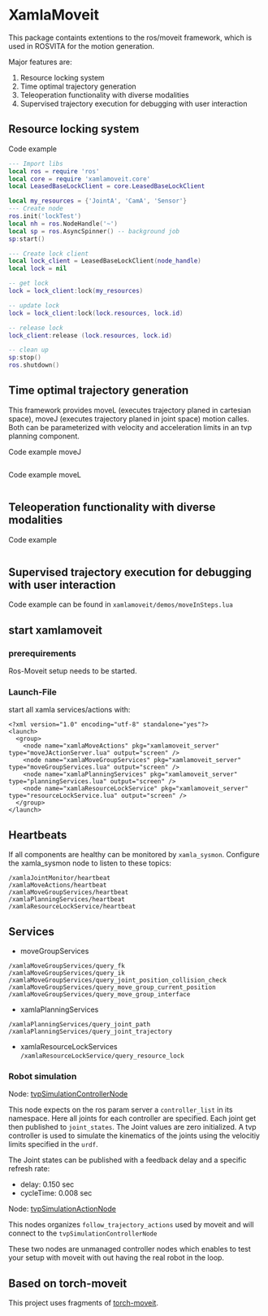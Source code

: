 # XamlaMoveit

This package containts extentions to the ros/moveit framework, which is used in ROSVITA for the motion generation.

Major features are:

1. Resource locking system
2. Time optimal trajectory generation
3. Teleoperation functionality with diverse modalities
4. Supervised trajectory execution for debugging with user interaction

## Resource locking system

Code example
```lua
--- Import libs
local ros = require 'ros'
local core = require 'xamlamoveit.core'
local LeasedBaseLockClient = core.LeasedBaseLockClient

local my_resources = {'JointA', 'CamA', 'Sensor'}
--- Create node
ros.init('lockTest')
local nh = ros.NodeHandle('~')
local sp = ros.AsyncSpinner() -- background job
sp:start()

--- Create lock client
local lock_client = LeasedBaseLockClient(node_handle)
local lock = nil

-- get lock
lock = lock_client:lock(my_resources)

-- update lock
lock = lock_client:lock(lock.resources, lock.id)

-- release lock
lock_client:release (lock.resources, lock.id)

-- clean up
sp:stop()
ros.shutdown()

```

## Time optimal trajectory generation

This framework provides moveL (executes trajectory planed in cartesian space), moveJ (executes trajectory planed in joint space) motion calles. Both can be parameterized with velocity and acceleration limits in an tvp planning component.

Code example moveJ
```lua
```

Code example moveL
```lua
```

## Teleoperation functionality with diverse modalities

Code example
```lua
```

## Supervised trajectory execution for debugging with user interaction

Code example can be found in `xamlamoveit/demos/moveInSteps.lua`

## start xamlamoveit

### prerequirements

Ros-Moveit setup needs to be started.

### Launch-File

start all xamla services/actions with:

```
<?xml version="1.0" encoding="utf-8" standalone="yes"?>
<launch>
  <group>
    <node name="xamlaMoveActions" pkg="xamlamoveit_server" type="moveJActionServer.lua" output="screen" />
    <node name="xamlaMoveGroupServices" pkg="xamlamoveit_server" type="moveGroupServices.lua" output="screen" />
    <node name="xamlaPlanningServices" pkg="xamlamoveit_server" type="planningServices.lua" output="screen" />
    <node name="xamlaResourceLockService" pkg="xamlamoveit_server" type="resourceLockService.lua" output="screen" />
  </group>
</launch>
```

## Heartbeats

If all components are healthy can be monitored by `xamla_sysmon`.
Configure the xamla_sysmon node to listen to these topics:

```
/xamlaJointMonitor/heartbeat
/xamlaMoveActions/heartbeat
/xamlaMoveGroupServices/heartbeat
/xamlaPlanningServices/heartbeat
/xamlaResourceLockService/heartbeat
```

## Services

- moveGroupServices
```
/xamlaMoveGroupServices/query_fk
/xamlaMoveGroupServices/query_ik
/xamlaMoveGroupServices/query_joint_position_collision_check
/xamlaMoveGroupServices/query_move_group_current_position
/xamlaMoveGroupServices/query_move_group_interface
```
- xamlaPlanningServices
```
/xamlaPlanningServices/query_joint_path
/xamlaPlanningServices/query_joint_trajectory
```
- xamlaResourceLockServices
  `/xamlaResourceLockService/query_resource_lock`

### Robot simulation

Node: [tvpSimulationControllerNode](https://github.com/Xamla/Rosvita.Control/blob/master/lua/xamlamoveit/actionNodes/tvpSimulationControllerNode.lua)

This node expects on the ros param server a `controller_list` in its namespace.
 Here all joints for each controller are specified. Each joint get then published to `joint_states`. The Joint values are zero initialized. A tvp controller is used to simulate the kinematics of the joints using the velocitiy limits specified in the `urdf`.

The Joint states can be published with a feedback delay and a specific refresh rate:

- delay: 0.150 sec
- cycleTime: 0.008 sec

Node: [tvpSimulationActionNode](https://github.com/Xamla/Rosvita.Control/blob/master/lua/xamlamoveit/actionNodes/tvpSimulationActionNode.lua)

This nodes organizes `follow_trajectory_actions` used by moveit and will connect to the `tvpSimulationControllerNode`

These two nodes are unmanaged controller nodes which enables to test your setup with moveit with out having the real robot in the loop.

## Based on torch-moveit

This project uses fragments of [torch-moveit](https://github.com/xamla/torch-moveit).
